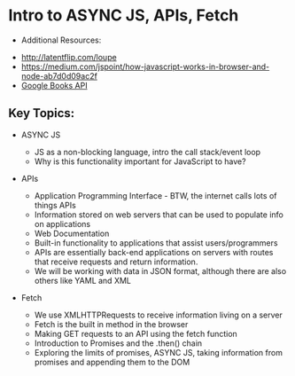 # Intro to ASYNC JS, APIs, Fetch

* Additional Resources:
 - http://latentflip.com/loupe
 - https://medium.com/jspoint/how-javascript-works-in-browser-and-node-ab7d0d09ac2f
 - [Google Books API](https://developers.google.com/books/docs/v1/using)

## Key Topics:

* ASYNC JS
  * JS as a non-blocking language, intro the call stack/event loop
  * Why is this functionality important for JavaScript to have?

* APIs
  * Application Programming Interface - BTW, the internet calls lots of things APIs
  - Information stored on web servers that can be used to populate info on applications
  - Web Documentation
  - Built-in functionality to applications that assist users/programmers
  * APIs are essentially back-end applications on servers with routes that receive requests and return information.
  * We will be working with data in JSON format, although there are also others like YAML and XML

* Fetch
  * We use XMLHTTPRequests to receive information living on a server
  * Fetch is the built in method in the browser
  * Making GET requests to an API using the fetch function
  * Introduction to Promises and the .then() chain
  * Exploring the limits of promises, ASYNC JS, taking information from promises and appending them to the DOM
